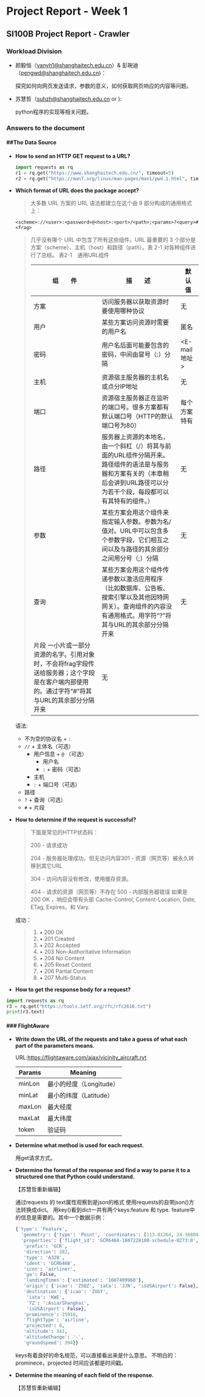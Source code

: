 # Project Report - Week 1

## SI100B Project Report - Crawler

### Workload Division

- 颜毅恒（yanyh1@shanghaitech.edu.cn）& 彭琬迪（pengwd@shanghaitech.edu.cn)：

  探究如何向网页发送请求，参数的意义，如何获取网页响应的内容等问题。

- 苏慧哲（suhzh@shanghaitech.edu.cn or ):

  python程序的实现等相关问题。

### Answers to the document

#### ##The Data Source

- **How to send an HTTP GET request to a URL?**

  ```python
  import requests as rq
  r1 = rq.get("https://www.shanghaitech.edu.cn/", timeout=5)
  r2 = rq.get("https://man7.org/linux/man-pages/man1/pwd.1.html", timeout=5)
  ```

- **Which format of URL does the package accept?**

  >大多数 URL 方案的 URL 语法都建立在这个由 9 部分构成的通用格式上：

  ```<scheme>://<user>:<password>@<host>:<port>/<path>;<params>?<query>#<frag>```

  >几乎没有哪个 URL 中包含了所有这些组件。URL 最重要的 3 个部分是方案（scheme）、主机（host）和路径（path）。表 2-1 对各种组件进行了总结。
  >表2-1　通用URL组件
  >
  >| 组　　件                                                     | 描　　述                                                     | 默　认　值     |
  >| ------------------------------------------------------------ | ------------------------------------------------------------ | -------------- |
  >| 方案                                                         | 访问服务器以获取资源时要使用哪种协议                         | 无             |
  >| 用户                                                         | 某些方案访问资源时需要的用户名                               | 匿名           |
  >| 密码                                                         | 用户名后面可能要包含的密码，中间由冒号（:）分隔              | \<E-mail地址\> |
  >| 主机                                                         | 资源宿主服务器的主机名或点分IP地址                           | 无             |
  >| 端口                                                         | 资源宿主服务器正在监听的端口号。很多方案都有默认端口号（HTTP的默认端口号为80） | 每个方案特有   |
  >| 路径                                                         | 服务器上资源的本地名，由一个斜杠（/）将其与前面的URL组件分隔开来。路径组件的语法是与服务器和方案有关的（本章稍后会讲到URL路径可以分为若干个段，每段都可以有其特有的组件。） | 无             |
  >| 参数                                                         | 某些方案会用这个组件来指定输入参数。参数为名/值对。URL中可以包含多个参数字段，它们相互之间以及与路径的其余部分之间用分号（;）分隔 | 无             |
  >| 查询                                                         | 某些方案会用这个组件传递参数以激活应用程序（比如数据库、公告板、搜索引擎以及其他因特网网关）。查询组件的内容没有通用格式。用字符“?”将其与URL的其余部分分隔开来 | 无             |
  >| 片段 一小片或一部分资源的名字。引用对象时，不会将frag字段传送给服务器；这个字段是在客户端内部使用的。通过字符“#”将其与URL的其余部分分隔开来 | 无                                                           |                |

  语法:

  - 不为空的协议名 + ```:```
  - ```//``` + 主体名（可选）
    - 用户信息 + ```@``` （可选）
      - 用户名
      - ```:``` + 密码（可选）
    - 主机
    - ```:``` + 端口号（可选）
  - 路径
  - ```?``` + 查询（可选）
  - ```#``` + 片段

- **How to determine if the request is successful?** 

  >下面是常见的HTTP状态码：
  >
  >200 - 请求成功
  >
  >204 - 服务器处理成功，但无访问内容301 - 资源（网页等）被永久转移到其它URL
  >
  >304 - 访问内容没有修改，使用缓存资源。
  >
  >404 - 请求的资源（网页等）不存在
  >500 - 内部服务器错误
  >如果是 200 OK ，响应会带有头部 Cache-Control, Content-Location, Date, ETag, Expires，和 Vary.

  成功：

  >1. ▪ 200 OK
  >2. ▪ 201 Created
  >3. ▪ 202 Accepted
  >4. ▪ 203 Non-Authoritative Information
  >5. ▪ 204 No Content
  >6. ▪ 205 Reset Content
  >7. ▪ 206 Partial Content
  >8. ▪ 207 Multi-Status

  

- **How to get the response body for a request?** 

```python
import requests as rq
r3 = rq.get("https://tools.ietf.org/rfc/rfc2616.txt")
print(r3.text)
```



#### ### FlightAware

- **Write down the URL of the requests and take a guess of what each part of the parameters means.**

  URL:<https://flightaware.com/ajax/vicinity_aircraft.rvt>

  | Params | Meaning                 |
  | ------ | ----------------------- |
  | minLon | 最小的经度（Longitude） |
  | minLat | 最小的纬度（Latitude）  |
  | maxLon | 最大经度                |
  | maxLat | 最大纬度                |
  | token  | 验证码                  |

- **Determine what method is used for each request.**

  用get请求方式。

- **Determine the format of the response and find a way to parse it to a structured one that Python could understand.**

  【苏慧哲重新编辑】

  通过requests 的 text属性观察到是json的格式
  使用requests的自带json()方法转换成dict。
  用key()看到dict一共有两个keys:feature 和 type.
  feature中的信息是需要的。其中一个数据示例：

  ```python
  {'type': 'Feature',
    'geometry': {'type': 'Point', 'coordinates': [113.01264, 24.36804]},
    'properties': {'flight_id': 'GCR6468-1607228100-schedule-0273:0',
     'prefix': 'GCR',
     'direction': 282,
     'type': 'A320',
     'ident': 'GCR6468',
     'icon': 'airliner',
     'ga': False,
     'landingTimes': {'estimated': '1607409960'},
     'origin': {'icao': 'ZSQZ', 'iata': 'JJN', 'isUSAirport': False},
     'destination': {'icao': 'ZUGY',
      'iata': 'KWE',
      'TZ': ':Asia/Shanghai',
      'isUSAirport': False},
     'prominence': 25916,
     'flightType': 'airline',
     'projected': 0,
     'altitude': 341,
     'altitudeChange': '-',
     'groundspeed': 394}}
  ```

  keys有着良好的命名规范，可以直接看出来是什么意思。
  不明白的：prominece，projected
  时间应该都是时间戳。

- **Determine the meaning of each field of the response.**

  【苏慧哲重新编辑】